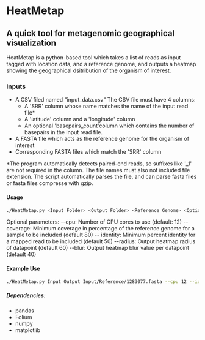 # HeatMetap
## A quick tool for metagenomic geographical visualization 


HeatMetap is a python-based tool which takes a list of reads as input tagged with location data, and a reference genome, and outputs a heatmap showing the geographical dsitribution of the organism of interest.


### Inputs
- A CSV filed named "input_data.csv"
 The CSV file must have 4 columns:
  - A 'SRR' column whose name matches the name of the input read file*
  - A 'latitude' column and a 'longitude' column
  - An optional 'basepairs_count'column which contains the number of basepairs in the input read file.
 - A FASTA file which acts as the reference genome for the organism of interest
 - Corresponding FASTA files which match the 'SRR' column

*The program automatically detects paired-end reads, so suffixes like '_1' are not required in the column. The file names must also not included file extension. The script automatically parses the file, and can parse fasta files or fasta files compresse with gzip.

#### Usage
```sh
./HeatMetap.py <Input Folder> <Output Folder> <Reference Genome> <Optional Parameters>
```
Optional parameters:
--cpu: Number of CPU cores to use (default: 12)
--coverage: Minimum coverage  in percentage of the reference genome for a sample to be included (default 80)
-- identity: Minimum percent identity for a mapped read to be included (default 50)
--radius: Output heatmap radius of datapoint (default 60)
--blur: Output heatmap blur value per datapoint (default 40)

#### Example Use
```sh
./HeatMetap.py Input Output Input/Reference/1283077.fasta --cpu 12 --identity 60
```

##### Dependencies:
- pandas
- Folium
- numpy
- matplotlib

